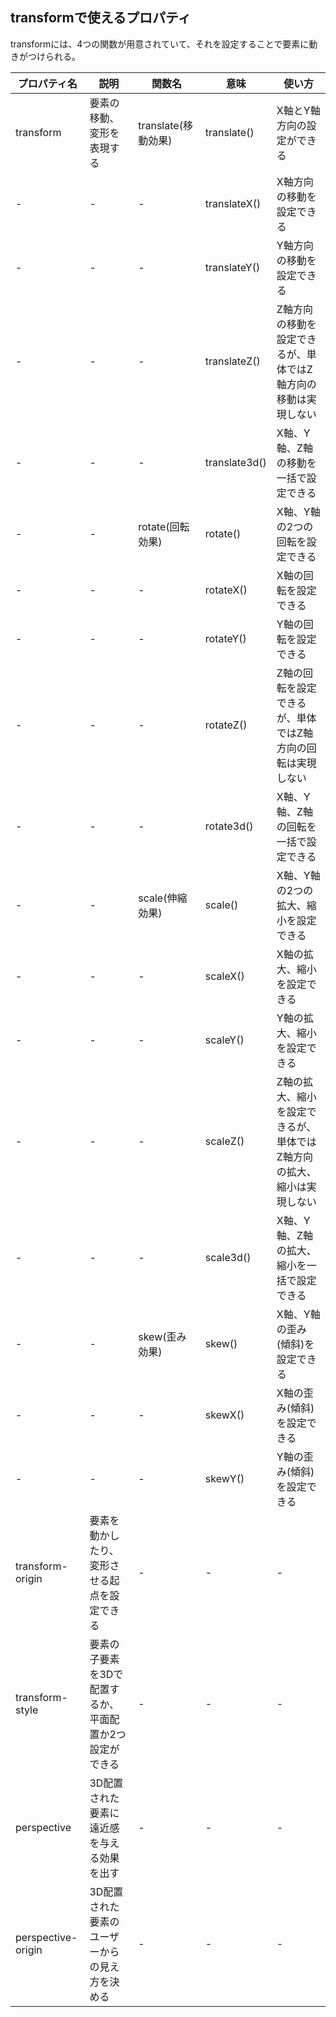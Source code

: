 ## transformで使えるプロパティ
transformには、4つの関数が用意されていて、それを設定することで要素に動きがつけられる。

| プロパティ名 | 説明 |	関数名 |	意味 | 使い方 |
|-|-|-|-|-|
| transform | 要素の移動、変形を表現する | translate(移動効果) | translate() | X軸とY軸方向の設定ができる |
|-|-|-| translateX() | X軸方向の移動を設定できる |
|-|-|-| translateY() | Y軸方向の移動を設定できる |
|-|-|-| translateZ() | Z軸方向の移動を設定できるが、単体ではZ軸方向の移動は実現しない |
|-|-|-| translate3d() | X軸、Y軸、Z軸の移動を一括で設定できる |
|-|-| rotate(回転効果) | rotate() | X軸、Y軸の2つの回転を設定できる |
|-|-|-| rotateX() | X軸の回転を設定できる |
|-|-|-| rotateY() | Y軸の回転を設定できる |
|-|-|-| rotateZ() | Z軸の回転を設定できるが、単体ではZ軸方向の回転は実現しない |
|-|-|-| rotate3d() | X軸、Y軸、Z軸の回転を一括で設定できる |
|-|-| scale(伸縮効果) | scale() | X軸、Y軸の2つの拡大、縮小を設定できる |
|-|-|-| scaleX() | X軸の拡大、縮小を設定できる |
|-|-|-| scaleY() | Y軸の拡大、縮小を設定できる |
|-|-|-| scaleZ() | Z軸の拡大、縮小を設定できるが、単体ではZ軸方向の拡大、縮小は実現しない |
|-|-|-| scale3d() | X軸、Y軸、Z軸の拡大、縮小を一括で設定できる |
|-|-| skew(歪み効果) | skew() | X軸、Y軸の歪み(傾斜)を設定できる |
|-|-|-| skewX() | X軸の歪み(傾斜)を設定できる |
|-|-|-| skewY() | Y軸の歪み(傾斜)を設定できる |
| transform-origin | 要素を動かしたり、変形させる起点を設定できる |-|-|-|
| transform-style | 要素の子要素を3Dで配置するか、平面配置か2つ設定ができる |-|-|-|
| perspective | 3D配置された要素に遠近感を与える効果を出す |-|-|-|
| perspective-origin | 3D配置された要素のユーザーからの見え方を決める |-|-|-|
